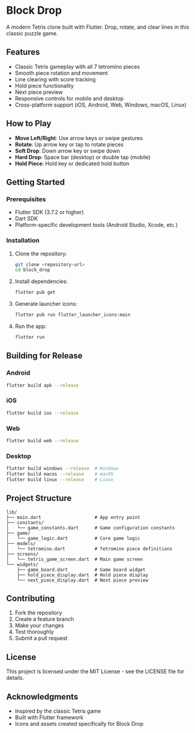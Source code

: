 # Block Drop

A modern Tetris clone built with Flutter. Drop, rotate, and clear lines in this classic puzzle game.

## Features

- Classic Tetris gameplay with all 7 tetromino pieces
- Smooth piece rotation and movement
- Line clearing with score tracking
- Hold piece functionality
- Next piece preview
- Responsive controls for mobile and desktop
- Cross-platform support (iOS, Android, Web, Windows, macOS, Linux)

## How to Play

- **Move Left/Right**: Use arrow keys or swipe gestures
- **Rotate**: Up arrow key or tap to rotate pieces
- **Soft Drop**: Down arrow key or swipe down
- **Hard Drop**: Space bar (desktop) or double tap (mobile)
- **Hold Piece**: Hold key or dedicated hold button

## Getting Started

### Prerequisites

- Flutter SDK (3.7.2 or higher)
- Dart SDK
- Platform-specific development tools (Android Studio, Xcode, etc.)

### Installation

1. Clone the repository:

   ```bash
   git clone <repository-url>
   cd block_drop
   ```

2. Install dependencies:

   ```bash
   flutter pub get
   ```

3. Generate launcher icons:

   ```bash
   flutter pub run flutter_launcher_icons:main
   ```

4. Run the app:
   ```bash
   flutter run
   ```

## Building for Release

### Android

```bash
flutter build apk --release
```

### iOS

```bash
flutter build ios --release
```

### Web

```bash
flutter build web --release
```

### Desktop

```bash
flutter build windows --release  # Windows
flutter build macos --release    # macOS
flutter build linux --release    # Linux
```

## Project Structure

```
lib/
├── main.dart                    # App entry point
├── constants/
│   └── game_constants.dart      # Game configuration constants
├── game/
│   └── game_logic.dart          # Core game logic
├── models/
│   └── tetromino.dart           # Tetromino piece definitions
├── screens/
│   └── tetris_game_screen.dart  # Main game screen
└── widgets/
    ├── game_board.dart          # Game board widget
    ├── hold_piece_display.dart  # Hold piece display
    └── next_piece_display.dart  # Next piece preview
```

## Contributing

1. Fork the repository
2. Create a feature branch
3. Make your changes
4. Test thoroughly
5. Submit a pull request

## License

This project is licensed under the MIT License - see the LICENSE file for details.

## Acknowledgments

- Inspired by the classic Tetris game
- Built with Flutter framework
- Icons and assets created specifically for Block Drop

